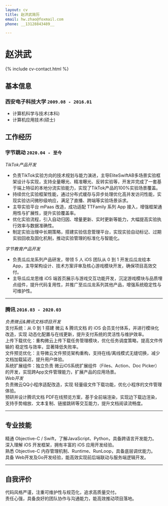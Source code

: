 ```yaml
---
layout: cv
title: 赵洪武简历
email: hw.zhao@foxmail.com
phone: __13128843489__

---
```

# 赵洪武

<!--
include contact information from the front matter
Supported arguments:
    - homepage: url, text
    - phone 13128843489
    - email hw.zhao@foxmail.com
-->
{% include cv-contact.html %}

## 基本信息
### __西安电子科技大学__ `2009.08 - 2016.01`
- 计算机科学与技术(本科)
- 计算机应用技术(硕士)
## 工作经历

### __字节跳动__ `2020.04 - 至今`
_TikTok产品开发_<br>
- 负责TikTok实验方向的技术规划与能力演进，主导EliteSwiftAB多场景实验框架设计与实现，支持全量曝光、精准曝光、反转实验等，开发并完成了一套基于端上特征的本地分流实验能力，实现了TikTok产品的100%实验场景覆盖。
- 持续优化实验框架性能，通过分布式缓存与异步处理优化高并发访问性能，实现实验访问微秒级响应，满足了直播、跨端等实验场景诉求。<br>
- 主导实验平台 mPaas 改造，成功适配 TTFamily 系列 App 接入，增强框架通用性与扩展性，提升实验覆盖率。<br>
- 优化实验流程，引入自动归因、增量更新、实时更新等能力，大幅提高实验执行效率与数据准确性。<br>
- 制定实验治理中长期策略，搭建实验信息管理平台，实现实验自动标记、过期实验回收及固化机制，推动实验管理的标准化与智能化。<br>

_字节教育产品开发_<br>
- 负责瓜瓜龙系列产品研发，带领 5 人 iOS 团队从 0 到 1 开发瓜瓜龙绘本 App，主导架构设计、技术方案评审及核心游戏模块开发，确保项目高效交付。<br>
- 主导瓜瓜龙思维 iOS 端首页展示与游戏交互功能开发，沉淀游戏模块与品质埋点组件，提升代码复用性，并推广至瓜瓜龙系列其他产品，增强系统稳定性与可维护性。<br>

------
### __腾讯__ `2016.03 - 2020.03`

_负责微云&腾讯文档项目开发_<br>
支付系统：从 0 到 1 搭建 微云 & 腾讯文档 的 iOS 会员支付体系，并进行模块化改造，实现 动态化配置与在线更新，提升支付系统的灵活性与维护效率。<br>
上传下载优化：重构微云上传下载任务管理模块，优化任务调度策略，提高文件传输的 稳定性与效率，显著降低失败率。<br>
文件预览优化：主导微云文件预览架构重构，支持在线/离线模式无缝切换，减少文档加载延迟，提升用户体验。<br>
系统扩展组件：独立负责 微云iOS系统扩展组件（Files、Action、Doc Picker）的开发，实现跨App文件管理能力，扩展产品的应用场景。<br>
_Web开发_<br>
负责微云QQ小程序适配改造，实现 轻量级文件下载功能，优化小程序的文件管理体验。<br>
预研并设计腾讯文档 PDF在线预览方案，基于全前端渲染，实现边下载边渲染，支持手势缩放、文本复制、链接跳转等交互能力，提升文档阅读流畅度。<br>

------

## 专业技能

精通 Objective-C / Swift，了解JavaScript、Python，具备跨语言开发能力。<br>
深入理解 iOS 开发框架，拥有丰富的 iOS 应用开发经验。<br>
熟悉 Objective-C 内存管理机制、Runtime、RunLoop，具备底层调优能力。<br>
具备 Web开发及Go开发经验，能高效实现前后端联动与服务端逻辑开发。<br>

------
## 自我评价
代码风格严谨，注重可维护性与规范化，追求高质量交付。<br>
责任心强，具备良好的团队协作与沟通能力，能高效推动项目落地。<br>

<!-- ### Footer

Last updated: May 2025 -->
